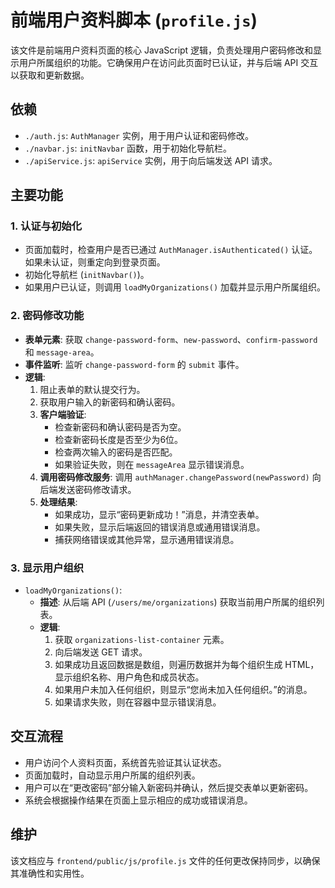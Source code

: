 # 前端用户资料脚本 (`profile.js`)

该文件是前端用户资料页面的核心 JavaScript 逻辑，负责处理用户密码修改和显示用户所属组织的功能。它确保用户在访问此页面时已认证，并与后端 API 交互以获取和更新数据。

## 依赖

-   `./auth.js`: `AuthManager` 实例，用于用户认证和密码修改。
-   `./navbar.js`: `initNavbar` 函数，用于初始化导航栏。
-   `./apiService.js`: `apiService` 实例，用于向后端发送 API 请求。

## 主要功能

### 1. 认证与初始化

-   页面加载时，检查用户是否已通过 `AuthManager.isAuthenticated()` 认证。如果未认证，则重定向到登录页面。
-   初始化导航栏 (`initNavbar()`)。
-   如果用户已认证，则调用 `loadMyOrganizations()` 加载并显示用户所属组织。

### 2. 密码修改功能

-   **表单元素**: 获取 `change-password-form`、`new-password`、`confirm-password` 和 `message-area`。
-   **事件监听**: 监听 `change-password-form` 的 `submit` 事件。
-   **逻辑**:
    1.  阻止表单的默认提交行为。
    2.  获取用户输入的新密码和确认密码。
    3.  **客户端验证**:
        -   检查新密码和确认密码是否为空。
        -   检查新密码长度是否至少为6位。
        -   检查两次输入的密码是否匹配。
        -   如果验证失败，则在 `messageArea` 显示错误消息。
    4.  **调用密码修改服务**: 调用 `authManager.changePassword(newPassword)` 向后端发送密码修改请求。
    5.  **处理结果**:
        -   如果成功，显示“密码更新成功！”消息，并清空表单。
        -   如果失败，显示后端返回的错误消息或通用错误消息。
        -   捕获网络错误或其他异常，显示通用错误消息。

### 3. 显示用户组织

-   `loadMyOrganizations()`: 
    -   **描述**: 从后端 API (`/users/me/organizations`) 获取当前用户所属的组织列表。
    -   **逻辑**:
        1.  获取 `organizations-list-container` 元素。
        2.  向后端发送 GET 请求。
        3.  如果成功且返回数据是数组，则遍历数据并为每个组织生成 HTML，显示组织名称、用户角色和成员状态。
        4.  如果用户未加入任何组织，则显示“您尚未加入任何组织。”的消息。
        5.  如果请求失败，则在容器中显示错误消息。

## 交互流程

-   用户访问个人资料页面，系统首先验证其认证状态。
-   页面加载时，自动显示用户所属的组织列表。
-   用户可以在“更改密码”部分输入新密码并确认，然后提交表单以更新密码。
-   系统会根据操作结果在页面上显示相应的成功或错误消息。

## 维护

该文档应与 `frontend/public/js/profile.js` 文件的任何更改保持同步，以确保其准确性和实用性。
